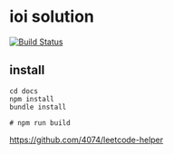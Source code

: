 # ioi solution

[![Build Status](https://ci.alomerry.com/buildStatus/icon?job=algorithm&style=flat)](https://ci.alomerry.com/job/algorithm/)

## install

```shell
cd docs
npm install
bundle install

# npm run build
```

https://github.com/4074/leetcode-helper